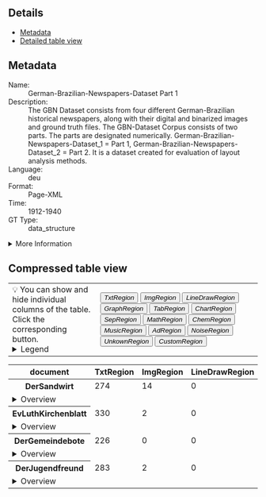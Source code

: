 <link rel="stylesheet" href="table_hide.css"/>
<div>
   <h2>Details</h2>
   <ul>
      <li>
         <a href="metadata">Metadata</a>
      </li>
      <li>
         <a href="overview">Detailed table view</a>
      </li>
   </ul>
</div>
<div class="metadata">
   <h2>Metadata</h2>
   <dl class="grid">
      <dt>Name:</dt>
      <dd>German-Brazilian-Newspapers-Dataset Part 1</dd>
      <dt>Description:</dt>
      <dd>The GBN Dataset consists from four different German-Brazilian historical
newspapers, along with their digital and binarized images and ground truth
files. The GBN-Dataset Corpus consists of two parts. 
The parts are designated numerically. 
German-Brazilian-Newspapers-Dataset_1 = Part 1, 
German-Brazilian-Newspapers-Dataset_2 = Part 2.
It is a dataset created for evaluation of layout analysis methods.
</dd>
      <dt>Language:</dt>
      <dd>deu</dd>
      <dt>Format:</dt>
      <dd>Page-XML</dd>
      <dt>Time:</dt>
      <dd>1912-1940</dd>
      <dt>GT Type:</dt>
      <dd>data_structure</dd>
   </dl>
   <details>
      <summary>More Information</summary>
      <dl class="more-grid">
         <dt>License:</dt>
         <dd>PublicDomainMark 1.0</dd>
         <dt>Project:</dt>
         <dd>German-Brazilian Newspapers (GBN) </dd>
         <dt>Project-URL:</dt>
         <dd>https://web.inf.ufpr.br/vri/databases/gbn/</dd>
      </dl>
   </details>
   <h2>Compressed table view</h2>
   <div>
      <table class="noStyle">
         <tr>
            <td>💡 You can show and hide individual columns of the table.<br/>Click the corresponding button.
                            <details>
                  <summary>Legend</summary>
                  <dl class="grid">
                     <dt>TxtRegion</dt>
                     <dd>
                        <a href="https://ocr-d.de/de/gt-guidelines/trans/lytextregion.html"
                           target="_blank">TextRegion</a>
                     </dd>
                     <dt>ImgRegion</dt>
                     <dd>
                        <a href="https://ocr-d.de/de/gt-guidelines/trans/lyBildbereiche.html"
                           target="_blank">ImageRegion</a>
                     </dd>
                     <dt>LineDrawRegion</dt>
                     <dd>LineDrawingRegion</dd>
                     <dt>GraphRegion</dt>
                     <dd>
                        <a href="https://ocr-d.de/de/gt-guidelines/trans/lyGraphik.html"
                           target="_blank">GraphicRegion</a>
                     </dd>
                     <dt>TabRegion</dt>
                     <dd>
                        <a href="https://ocr-d.de/de/gt-guidelines/trans/lyTabellen.html"
                           target="_blank">TableRegion</a>
                     </dd>
                     <dt>ChartRegion</dt>
                     <dd>ChartRegion</dd>
                     <dt>SepRegion</dt>
                     <dd>
                        <a href="https://ocr-d.de/de/gt-guidelines/trans/lySeparatoren.html"
                           target="_blank">SeperatorRegion</a>
                     </dd>
                     <dt>MathRegion</dt>
                     <dd>
                        <a href="https://ocr-d.de/de/gt-guidelines/trans/lyMathematische_Zeichen.html"
                           target="_blank">MathsRegion</a>
                     </dd>
                     <dt>ChemRegion</dt>
                     <dd>
                        <a href="https://ocr-d.de/de/gt-guidelines/trans/lyChemische_Symbole.html"
                           target="_blank">ChemRegion</a>
                     </dd>
                     <dt>MusicRegion</dt>
                     <dd>
                        <a href="https://ocr-d.de/de/gt-guidelines/trans/lyNotenzeichen.html"
                           target="_blank">MusicRegion</a>
                     </dd>
                     <dt>AdRegion</dt>
                     <dd>
                        <a href="https://ocr-d.de/de/gt-guidelines/trans/lyWerbung.html"
                           target="_blank">AdvertRegion</a>
                     </dd>
                     <dt>NoiseRegion</dt>
                     <dd>
                        <a href="https://ocr-d.de/de/gt-guidelines/trans/lyRauschen.html"
                           target="_blank">NoiseRegion</a>
                     </dd>
                     <dt>UnkownRegion</dt>
                     <dd>
                        <a href="https://ocr-d.de/de/gt-guidelines/trans/lySonstiges.html"
                           target="_blank">UnkownRegion</a>
                     </dd>
                     <dt>CustomRegion</dt>
                     <dd>CustomRegion</dd>
                  </dl>
               </details>
            </td>
            <td>
               <div class="grid-container">
                  <button onclick="document.getElementById('table_id').classList.toggle('hide2')">
                     <i>TxtRegion</i>
                  </button>
                  <button onclick="document.getElementById('table_id').classList.toggle('hide3')">
                     <i>ImgRegion</i>
                  </button>
                  <button onclick="document.getElementById('table_id').classList.toggle('hide4')">
                     <i>LineDrawRegion</i>
                  </button>
                  <button onclick="document.getElementById('table_id').classList.toggle('hide5')">
                     <i>GraphRegion</i>
                  </button>
                  <button onclick="document.getElementById('table_id').classList.toggle('hide6')">
                     <i>TabRegion</i>
                  </button>
                  <button onclick="document.getElementById('table_id').classList.toggle('hide7')">
                     <i>ChartRegion</i>
                  </button>
                  <button onclick="document.getElementById('table_id').classList.toggle('hide8')">
                     <i>SepRegion</i>
                  </button>
                  <button onclick="document.getElementById('table_id').classList.toggle('hide9')">
                     <i>MathRegion</i>
                  </button>
                  <button onclick="document.getElementById('table_id').classList.toggle('hide10')">
                     <i>ChemRegion</i>
                  </button>
                  <button onclick="document.getElementById('table_id').classList.toggle('hide11')">
                     <i>MusicRegion</i>
                  </button>
                  <button onclick="document.getElementById('table_id').classList.toggle('hide12')">
                     <i>AdRegion</i>
                  </button>
                  <button onclick="document.getElementById('table_id').classList.toggle('hide13')">
                     <i>NoiseRegion</i>
                  </button>
                  <button onclick="document.getElementById('table_id').classList.toggle('hide14')">
                     <i>UnkownRegion</i>
                  </button>
                  <button onclick="document.getElementById('table_id').classList.toggle('hide15')">
                     <i>CustomRegion</i>
                  </button>
               </div>
            </td>
         </tr>
      </table>
      <table id="table_id" class="display">
         <thead>
            <tr>
               <th>document</th>
               <th>TxtRegion</th>
               <th>ImgRegion</th>
               <th>LineDrawRegion</th>
               <th>GraphRegion</th>
               <th>TabRegion</th>
               <th>ChartRegion</th>
               <th>SepRegion</th>
               <th>MathRegion</th>
               <th>ChemRegion</th>
               <th>MusicRegion</th>
               <th>AdRegion</th>
               <th>NoiseRegion</th>
               <th>UnkownRegion</th>
               <th>CustomRegion</th>
               <th>TextLine</th>
               <th>Page</th>
            </tr>
         </thead>
         <tbody>
            <tr>
               <th>DerSandwirt</th>
               <td>274</td>
               <td>14</td>
               <td>0</td>
               <td>24</td>
               <td>0</td>
               <td>0</td>
               <td>65</td>
               <td>0</td>
               <td>0</td>
               <td>0</td>
               <td>0</td>
               <td>0</td>
               <td>0</td>
               <td>0</td>
            </tr>
            <tr>
               <td colspan="17" style="text-align:left !important;">
                  <details>
                     <summary>Overview</summary>
                     <table>
                        <thead>
                           <tr>
                              <th>document</th>
                              <th>TxtRegion</th>
                              <th>ImgRegion</th>
                              <th>LineDrawRegion</th>
                              <th>GraphRegion</th>
                              <th>TabRegion</th>
                              <th>ChartRegion</th>
                              <th>SepRegion</th>
                              <th>MathRegion</th>
                              <th>ChemRegion</th>
                              <th>MusicRegion</th>
                              <th>AdRegion</th>
                              <th>NoiseRegion</th>
                              <th>UnkownRegion</th>
                              <th>CustomRegion</th>
                              <th>TextLine</th>
                              <th>Page</th>
                           </tr>
                        </thead>
                        <tr>
                           <td>
                              <a href="https://github.com/tboenig/German-Brazilian-Newspapers-Dataset_1/blob/v1.1.20/data/DerSandwirt/GT-PAGE/DerSandwirt_1934_10-p226.xml">DerSandwirt_1934_10-p226.xml</a>
                           </td>
                           <td>7</td>
                           <td>2</td>
                           <td>0</td>
                           <td>0</td>
                           <td>0</td>
                           <td>0</td>
                           <td>2</td>
                           <td>0</td>
                           <td>0</td>
                           <td>0</td>
                           <td>0</td>
                           <td>0</td>
                           <td>0</td>
                           <td>0</td>
                        </tr>
                        <tr>
                           <td>
                              <a href="https://github.com/tboenig/German-Brazilian-Newspapers-Dataset_1/blob/v1.1.20/data/DerSandwirt/GT-PAGE/DerSandwirt_1940_11.xml">DerSandwirt_1940_11.xml</a>
                           </td>
                           <td>27</td>
                           <td>0</td>
                           <td>0</td>
                           <td>5</td>
                           <td>0</td>
                           <td>0</td>
                           <td>8</td>
                           <td>0</td>
                           <td>0</td>
                           <td>0</td>
                           <td>0</td>
                           <td>0</td>
                           <td>0</td>
                           <td>0</td>
                        </tr>
                        <tr>
                           <td>
                              <a href="https://github.com/tboenig/German-Brazilian-Newspapers-Dataset_1/blob/v1.1.20/data/DerSandwirt/GT-PAGE/DerSandwirt_1934_02-p001.xml">DerSandwirt_1934_02-p001.xml</a>
                           </td>
                           <td>14</td>
                           <td>0</td>
                           <td>0</td>
                           <td>1</td>
                           <td>0</td>
                           <td>0</td>
                           <td>5</td>
                           <td>0</td>
                           <td>0</td>
                           <td>0</td>
                           <td>0</td>
                           <td>0</td>
                           <td>0</td>
                           <td>0</td>
                        </tr>
                        <tr>
                           <td>
                              <a href="https://github.com/tboenig/German-Brazilian-Newspapers-Dataset_1/blob/v1.1.20/data/DerSandwirt/GT-PAGE/DerSandwirt_1938_11-p276.xml">DerSandwirt_1938_11-p276.xml</a>
                           </td>
                           <td>20</td>
                           <td>2</td>
                           <td>0</td>
                           <td>0</td>
                           <td>0</td>
                           <td>0</td>
                           <td>2</td>
                           <td>0</td>
                           <td>0</td>
                           <td>0</td>
                           <td>0</td>
                           <td>0</td>
                           <td>0</td>
                           <td>0</td>
                        </tr>
                        <tr>
                           <td>
                              <a href="https://github.com/tboenig/German-Brazilian-Newspapers-Dataset_1/blob/v1.1.20/data/DerSandwirt/GT-PAGE/DerSandwirt_1934_10-p002.xml">DerSandwirt_1934_10-p002.xml</a>
                           </td>
                           <td>12</td>
                           <td>0</td>
                           <td>0</td>
                           <td>1</td>
                           <td>0</td>
                           <td>0</td>
                           <td>5</td>
                           <td>0</td>
                           <td>0</td>
                           <td>0</td>
                           <td>0</td>
                           <td>0</td>
                           <td>0</td>
                           <td>0</td>
                        </tr>
                        <tr>
                           <td>
                              <a href="https://github.com/tboenig/German-Brazilian-Newspapers-Dataset_1/blob/v1.1.20/data/DerSandwirt/GT-PAGE/DerSandwirt_1937_01-p015.xml">DerSandwirt_1937_01-p015.xml</a>
                           </td>
                           <td>21</td>
                           <td>1</td>
                           <td>0</td>
                           <td>0</td>
                           <td>0</td>
                           <td>0</td>
                           <td>3</td>
                           <td>0</td>
                           <td>0</td>
                           <td>0</td>
                           <td>0</td>
                           <td>0</td>
                           <td>0</td>
                           <td>0</td>
                        </tr>
                        <tr>
                           <td>
                              <a href="https://github.com/tboenig/German-Brazilian-Newspapers-Dataset_1/blob/v1.1.20/data/DerSandwirt/GT-PAGE/DerSandwirt_1937_06-p001.xml">DerSandwirt_1937_06-p001.xml</a>
                           </td>
                           <td>8</td>
                           <td>1</td>
                           <td>0</td>
                           <td>1</td>
                           <td>0</td>
                           <td>0</td>
                           <td>4</td>
                           <td>0</td>
                           <td>0</td>
                           <td>0</td>
                           <td>0</td>
                           <td>0</td>
                           <td>0</td>
                           <td>0</td>
                        </tr>
                        <tr>
                           <td>
                              <a href="https://github.com/tboenig/German-Brazilian-Newspapers-Dataset_1/blob/v1.1.20/data/DerSandwirt/GT-PAGE/DerSandwirt_1937_01.xml">DerSandwirt_1937_01.xml</a>
                           </td>
                           <td>26</td>
                           <td>0</td>
                           <td>0</td>
                           <td>10</td>
                           <td>0</td>
                           <td>0</td>
                           <td>6</td>
                           <td>0</td>
                           <td>0</td>
                           <td>0</td>
                           <td>0</td>
                           <td>0</td>
                           <td>0</td>
                           <td>0</td>
                        </tr>
                        <tr>
                           <td>
                              <a href="https://github.com/tboenig/German-Brazilian-Newspapers-Dataset_1/blob/v1.1.20/data/DerSandwirt/GT-PAGE/DerSandwirt_1938_11-p281.xml">DerSandwirt_1938_11-p281.xml</a>
                           </td>
                           <td>14</td>
                           <td>1</td>
                           <td>0</td>
                           <td>2</td>
                           <td>0</td>
                           <td>0</td>
                           <td>2</td>
                           <td>0</td>
                           <td>0</td>
                           <td>0</td>
                           <td>0</td>
                           <td>0</td>
                           <td>0</td>
                           <td>0</td>
                        </tr>
                        <tr>
                           <td>
                              <a href="https://github.com/tboenig/German-Brazilian-Newspapers-Dataset_1/blob/v1.1.20/data/DerSandwirt/GT-PAGE/DerSandwirt_1937_01-p008.xml">DerSandwirt_1937_01-p008.xml</a>
                           </td>
                           <td>7</td>
                           <td>3</td>
                           <td>0</td>
                           <td>0</td>
                           <td>0</td>
                           <td>0</td>
                           <td>2</td>
                           <td>0</td>
                           <td>0</td>
                           <td>0</td>
                           <td>0</td>
                           <td>0</td>
                           <td>0</td>
                           <td>0</td>
                        </tr>
                        <tr>
                           <td>
                              <a href="https://github.com/tboenig/German-Brazilian-Newspapers-Dataset_1/blob/v1.1.20/data/DerSandwirt/GT-PAGE/DerSandwirt_1937_02-p002.xml">DerSandwirt_1937_02-p002.xml</a>
                           </td>
                           <td>15</td>
                           <td>0</td>
                           <td>0</td>
                           <td>1</td>
                           <td>0</td>
                           <td>0</td>
                           <td>5</td>
                           <td>0</td>
                           <td>0</td>
                           <td>0</td>
                           <td>0</td>
                           <td>0</td>
                           <td>0</td>
                           <td>0</td>
                        </tr>
                        <tr>
                           <td>
                              <a href="https://github.com/tboenig/German-Brazilian-Newspapers-Dataset_1/blob/v1.1.20/data/DerSandwirt/GT-PAGE/DerSandwirt_1937_03-p001.xml">DerSandwirt_1937_03-p001.xml</a>
                           </td>
                           <td>14</td>
                           <td>0</td>
                           <td>0</td>
                           <td>1</td>
                           <td>0</td>
                           <td>0</td>
                           <td>5</td>
                           <td>0</td>
                           <td>0</td>
                           <td>0</td>
                           <td>0</td>
                           <td>0</td>
                           <td>0</td>
                           <td>0</td>
                        </tr>
                        <tr>
                           <td>
                              <a href="https://github.com/tboenig/German-Brazilian-Newspapers-Dataset_1/blob/v1.1.20/data/DerSandwirt/GT-PAGE/DerSandwirt_1937_02-p033.xml">DerSandwirt_1937_02-p033.xml</a>
                           </td>
                           <td>16</td>
                           <td>1</td>
                           <td>0</td>
                           <td>1</td>
                           <td>0</td>
                           <td>0</td>
                           <td>3</td>
                           <td>0</td>
                           <td>0</td>
                           <td>0</td>
                           <td>0</td>
                           <td>0</td>
                           <td>0</td>
                           <td>0</td>
                        </tr>
                        <tr>
                           <td>
                              <a href="https://github.com/tboenig/German-Brazilian-Newspapers-Dataset_1/blob/v1.1.20/data/DerSandwirt/GT-PAGE/DerSandwirt_1937_01-p024.xml">DerSandwirt_1937_01-p024.xml</a>
                           </td>
                           <td>23</td>
                           <td>1</td>
                           <td>0</td>
                           <td>0</td>
                           <td>0</td>
                           <td>0</td>
                           <td>3</td>
                           <td>0</td>
                           <td>0</td>
                           <td>0</td>
                           <td>0</td>
                           <td>0</td>
                           <td>0</td>
                           <td>0</td>
                        </tr>
                        <tr>
                           <td>
                              <a href="https://github.com/tboenig/German-Brazilian-Newspapers-Dataset_1/blob/v1.1.20/data/DerSandwirt/GT-PAGE/DerSandwirt_1936_03-p062.xml">DerSandwirt_1936_03-p062.xml</a>
                           </td>
                           <td>20</td>
                           <td>1</td>
                           <td>0</td>
                           <td>0</td>
                           <td>0</td>
                           <td>0</td>
                           <td>2</td>
                           <td>0</td>
                           <td>0</td>
                           <td>0</td>
                           <td>0</td>
                           <td>0</td>
                           <td>0</td>
                           <td>0</td>
                        </tr>
                        <tr>
                           <td>
                              <a href="https://github.com/tboenig/German-Brazilian-Newspapers-Dataset_1/blob/v1.1.20/data/DerSandwirt/GT-PAGE/DerSandwirt_1940_11-p001.xml">DerSandwirt_1940_11-p001.xml</a>
                           </td>
                           <td>15</td>
                           <td>0</td>
                           <td>0</td>
                           <td>1</td>
                           <td>0</td>
                           <td>0</td>
                           <td>5</td>
                           <td>0</td>
                           <td>0</td>
                           <td>0</td>
                           <td>0</td>
                           <td>0</td>
                           <td>0</td>
                           <td>0</td>
                        </tr>
                        <tr>
                           <td>
                              <a href="https://github.com/tboenig/German-Brazilian-Newspapers-Dataset_1/blob/v1.1.20/data/DerSandwirt/GT-PAGE/DerSandwirt_1940_11-p211.xml">DerSandwirt_1940_11-p211.xml</a>
                           </td>
                           <td>15</td>
                           <td>1</td>
                           <td>0</td>
                           <td>0</td>
                           <td>0</td>
                           <td>0</td>
                           <td>3</td>
                           <td>0</td>
                           <td>0</td>
                           <td>0</td>
                           <td>0</td>
                           <td>0</td>
                           <td>0</td>
                           <td>0</td>
                        </tr>
                     </table>
                  </details>
               </td>
            </tr>
            <tr>
               <th>EvLuthKirchenblatt</th>
               <td>330</td>
               <td>2</td>
               <td>0</td>
               <td>19</td>
               <td>0</td>
               <td>0</td>
               <td>34</td>
               <td>0</td>
               <td>0</td>
               <td>0</td>
               <td>0</td>
               <td>0</td>
               <td>0</td>
               <td>0</td>
            </tr>
            <tr>
               <td colspan="17" style="text-align:left !important;">
                  <details>
                     <summary>Overview</summary>
                     <table>
                        <thead>
                           <tr>
                              <th>document</th>
                              <th>TxtRegion</th>
                              <th>ImgRegion</th>
                              <th>LineDrawRegion</th>
                              <th>GraphRegion</th>
                              <th>TabRegion</th>
                              <th>ChartRegion</th>
                              <th>SepRegion</th>
                              <th>MathRegion</th>
                              <th>ChemRegion</th>
                              <th>MusicRegion</th>
                              <th>AdRegion</th>
                              <th>NoiseRegion</th>
                              <th>UnkownRegion</th>
                              <th>CustomRegion</th>
                              <th>TextLine</th>
                              <th>Page</th>
                           </tr>
                        </thead>
                        <tr>
                           <td>
                              <a href="https://github.com/tboenig/German-Brazilian-Newspapers-Dataset_1/blob/v1.1.20/data/EvLuthKirchenblatt/GT-PAGE/Kirchenblatt_19160601-p081.xml">Kirchenblatt_19160601-p081.xml</a>
                           </td>
                           <td>14</td>
                           <td>0</td>
                           <td>0</td>
                           <td>1</td>
                           <td>0</td>
                           <td>0</td>
                           <td>4</td>
                           <td>0</td>
                           <td>0</td>
                           <td>0</td>
                           <td>0</td>
                           <td>0</td>
                           <td>0</td>
                           <td>0</td>
                        </tr>
                        <tr>
                           <td>
                              <a href="https://github.com/tboenig/German-Brazilian-Newspapers-Dataset_1/blob/v1.1.20/data/EvLuthKirchenblatt/GT-PAGE/Kirchenblatt_19171015-p159.xml">Kirchenblatt_19171015-p159.xml</a>
                           </td>
                           <td>16</td>
                           <td>0</td>
                           <td>0</td>
                           <td>0</td>
                           <td>0</td>
                           <td>0</td>
                           <td>1</td>
                           <td>0</td>
                           <td>0</td>
                           <td>0</td>
                           <td>0</td>
                           <td>0</td>
                           <td>0</td>
                           <td>0</td>
                        </tr>
                        <tr>
                           <td>
                              <a href="https://github.com/tboenig/German-Brazilian-Newspapers-Dataset_1/blob/v1.1.20/data/EvLuthKirchenblatt/GT-PAGE/Kirchenblatt_19171015-p156.xml">Kirchenblatt_19171015-p156.xml</a>
                           </td>
                           <td>12</td>
                           <td>1</td>
                           <td>0</td>
                           <td>1</td>
                           <td>0</td>
                           <td>0</td>
                           <td>1</td>
                           <td>0</td>
                           <td>0</td>
                           <td>0</td>
                           <td>0</td>
                           <td>0</td>
                           <td>0</td>
                           <td>0</td>
                        </tr>
                        <tr>
                           <td>
                              <a href="https://github.com/tboenig/German-Brazilian-Newspapers-Dataset_1/blob/v1.1.20/data/EvLuthKirchenblatt/GT-PAGE/Kirchenblatt_19170201-p017.xml">Kirchenblatt_19170201-p017.xml</a>
                           </td>
                           <td>15</td>
                           <td>0</td>
                           <td>0</td>
                           <td>1</td>
                           <td>0</td>
                           <td>0</td>
                           <td>4</td>
                           <td>0</td>
                           <td>0</td>
                           <td>0</td>
                           <td>0</td>
                           <td>0</td>
                           <td>0</td>
                           <td>0</td>
                        </tr>
                        <tr>
                           <td>
                              <a href="https://github.com/tboenig/German-Brazilian-Newspapers-Dataset_1/blob/v1.1.20/data/EvLuthKirchenblatt/GT-PAGE/Kirchenblatt_19170701-p097.xml">Kirchenblatt_19170701-p097.xml</a>
                           </td>
                           <td>19</td>
                           <td>0</td>
                           <td>0</td>
                           <td>1</td>
                           <td>0</td>
                           <td>0</td>
                           <td>4</td>
                           <td>0</td>
                           <td>0</td>
                           <td>0</td>
                           <td>0</td>
                           <td>0</td>
                           <td>0</td>
                           <td>0</td>
                        </tr>
                        <tr>
                           <td>
                              <a href="https://github.com/tboenig/German-Brazilian-Newspapers-Dataset_1/blob/v1.1.20/data/EvLuthKirchenblatt/GT-PAGE/Kirchenblatt_19160601-p087.xml">Kirchenblatt_19160601-p087.xml</a>
                           </td>
                           <td>27</td>
                           <td>0</td>
                           <td>0</td>
                           <td>0</td>
                           <td>0</td>
                           <td>0</td>
                           <td>2</td>
                           <td>0</td>
                           <td>0</td>
                           <td>0</td>
                           <td>0</td>
                           <td>0</td>
                           <td>0</td>
                           <td>0</td>
                        </tr>
                        <tr>
                           <td>
                              <a href="https://github.com/tboenig/German-Brazilian-Newspapers-Dataset_1/blob/v1.1.20/data/EvLuthKirchenblatt/GT-PAGE/Kirchenblatt_19171015-p153.xml">Kirchenblatt_19171015-p153.xml</a>
                           </td>
                           <td>11</td>
                           <td>1</td>
                           <td>0</td>
                           <td>5</td>
                           <td>0</td>
                           <td>0</td>
                           <td>4</td>
                           <td>0</td>
                           <td>0</td>
                           <td>0</td>
                           <td>0</td>
                           <td>0</td>
                           <td>0</td>
                           <td>0</td>
                        </tr>
                        <tr>
                           <td>
                              <a href="https://github.com/tboenig/German-Brazilian-Newspapers-Dataset_1/blob/v1.1.20/data/EvLuthKirchenblatt/GT-PAGE/Kirchenblatt_19170201-p018.xml">Kirchenblatt_19170201-p018.xml</a>
                           </td>
                           <td>10</td>
                           <td>0</td>
                           <td>0</td>
                           <td>0</td>
                           <td>0</td>
                           <td>0</td>
                           <td>1</td>
                           <td>0</td>
                           <td>0</td>
                           <td>0</td>
                           <td>0</td>
                           <td>0</td>
                           <td>0</td>
                           <td>0</td>
                        </tr>
                        <tr>
                           <td>
                              <a href="https://github.com/tboenig/German-Brazilian-Newspapers-Dataset_1/blob/v1.1.20/data/EvLuthKirchenblatt/GT-PAGE/Kirchenblatt_19170201-p021.xml">Kirchenblatt_19170201-p021.xml</a>
                           </td>
                           <td>26</td>
                           <td>0</td>
                           <td>0</td>
                           <td>1</td>
                           <td>0</td>
                           <td>0</td>
                           <td>1</td>
                           <td>0</td>
                           <td>0</td>
                           <td>0</td>
                           <td>0</td>
                           <td>0</td>
                           <td>0</td>
                           <td>0</td>
                        </tr>
                        <tr>
                           <td>
                              <a href="https://github.com/tboenig/German-Brazilian-Newspapers-Dataset_1/blob/v1.1.20/data/EvLuthKirchenblatt/GT-PAGE/Kirchenblatt_19911101-p177.xml">Kirchenblatt_19911101-p177.xml</a>
                           </td>
                           <td>14</td>
                           <td>0</td>
                           <td>0</td>
                           <td>1</td>
                           <td>0</td>
                           <td>0</td>
                           <td>5</td>
                           <td>0</td>
                           <td>0</td>
                           <td>0</td>
                           <td>0</td>
                           <td>0</td>
                           <td>0</td>
                           <td>0</td>
                        </tr>
                        <tr>
                           <td>
                              <a href="https://github.com/tboenig/German-Brazilian-Newspapers-Dataset_1/blob/v1.1.20/data/EvLuthKirchenblatt/GT-PAGE/Kirchenblatt_19160601-p085.xml">Kirchenblatt_19160601-p085.xml</a>
                           </td>
                           <td>20</td>
                           <td>0</td>
                           <td>0</td>
                           <td>2</td>
                           <td>0</td>
                           <td>0</td>
                           <td>1</td>
                           <td>0</td>
                           <td>0</td>
                           <td>0</td>
                           <td>0</td>
                           <td>0</td>
                           <td>0</td>
                           <td>0</td>
                        </tr>
                        <tr>
                           <td>
                              <a href="https://github.com/tboenig/German-Brazilian-Newspapers-Dataset_1/blob/v1.1.20/data/EvLuthKirchenblatt/GT-PAGE/Kirchenblatt_19911101-p182.xml">Kirchenblatt_19911101-p182.xml</a>
                           </td>
                           <td>24</td>
                           <td>0</td>
                           <td>0</td>
                           <td>1</td>
                           <td>0</td>
                           <td>0</td>
                           <td>1</td>
                           <td>0</td>
                           <td>0</td>
                           <td>0</td>
                           <td>0</td>
                           <td>0</td>
                           <td>0</td>
                           <td>0</td>
                        </tr>
                        <tr>
                           <td>
                              <a href="https://github.com/tboenig/German-Brazilian-Newspapers-Dataset_1/blob/v1.1.20/data/EvLuthKirchenblatt/GT-PAGE/Kirchenblatt_19171031-p162.xml">Kirchenblatt_19171031-p162.xml</a>
                           </td>
                           <td>16</td>
                           <td>0</td>
                           <td>0</td>
                           <td>1</td>
                           <td>0</td>
                           <td>0</td>
                           <td>1</td>
                           <td>0</td>
                           <td>0</td>
                           <td>0</td>
                           <td>0</td>
                           <td>0</td>
                           <td>0</td>
                           <td>0</td>
                        </tr>
                        <tr>
                           <td>
                              <a href="https://github.com/tboenig/German-Brazilian-Newspapers-Dataset_1/blob/v1.1.20/data/EvLuthKirchenblatt/GT-PAGE/Kirchenblatt_19170701-p101.xml">Kirchenblatt_19170701-p101.xml</a>
                           </td>
                           <td>33</td>
                           <td>0</td>
                           <td>0</td>
                           <td>1</td>
                           <td>0</td>
                           <td>0</td>
                           <td>1</td>
                           <td>0</td>
                           <td>0</td>
                           <td>0</td>
                           <td>0</td>
                           <td>0</td>
                           <td>0</td>
                           <td>0</td>
                        </tr>
                        <tr>
                           <td>
                              <a href="https://github.com/tboenig/German-Brazilian-Newspapers-Dataset_1/blob/v1.1.20/data/EvLuthKirchenblatt/GT-PAGE/Kirchenblatt_19160601-p082.xml">Kirchenblatt_19160601-p082.xml</a>
                           </td>
                           <td>19</td>
                           <td>0</td>
                           <td>0</td>
                           <td>1</td>
                           <td>0</td>
                           <td>0</td>
                           <td>1</td>
                           <td>0</td>
                           <td>0</td>
                           <td>0</td>
                           <td>0</td>
                           <td>0</td>
                           <td>0</td>
                           <td>0</td>
                        </tr>
                        <tr>
                           <td>
                              <a href="https://github.com/tboenig/German-Brazilian-Newspapers-Dataset_1/blob/v1.1.20/data/EvLuthKirchenblatt/GT-PAGE/Kirchenblatt_19170701-p099.xml">Kirchenblatt_19170701-p099.xml</a>
                           </td>
                           <td>38</td>
                           <td>0</td>
                           <td>0</td>
                           <td>1</td>
                           <td>0</td>
                           <td>0</td>
                           <td>1</td>
                           <td>0</td>
                           <td>0</td>
                           <td>0</td>
                           <td>0</td>
                           <td>0</td>
                           <td>0</td>
                           <td>0</td>
                        </tr>
                        <tr>
                           <td>
                              <a href="https://github.com/tboenig/German-Brazilian-Newspapers-Dataset_1/blob/v1.1.20/data/EvLuthKirchenblatt/GT-PAGE/Kirchenblatt_19161101-p165.xml">Kirchenblatt_19161101-p165.xml</a>
                           </td>
                           <td>16</td>
                           <td>0</td>
                           <td>0</td>
                           <td>1</td>
                           <td>0</td>
                           <td>0</td>
                           <td>1</td>
                           <td>0</td>
                           <td>0</td>
                           <td>0</td>
                           <td>0</td>
                           <td>0</td>
                           <td>0</td>
                           <td>0</td>
                        </tr>
                     </table>
                  </details>
               </td>
            </tr>
            <tr>
               <th>DerGemeindebote</th>
               <td>226</td>
               <td>0</td>
               <td>0</td>
               <td>27</td>
               <td>0</td>
               <td>0</td>
               <td>30</td>
               <td>0</td>
               <td>0</td>
               <td>0</td>
               <td>0</td>
               <td>0</td>
               <td>0</td>
               <td>0</td>
            </tr>
            <tr>
               <td colspan="17" style="text-align:left !important;">
                  <details>
                     <summary>Overview</summary>
                     <table>
                        <thead>
                           <tr>
                              <th>document</th>
                              <th>TxtRegion</th>
                              <th>ImgRegion</th>
                              <th>LineDrawRegion</th>
                              <th>GraphRegion</th>
                              <th>TabRegion</th>
                              <th>ChartRegion</th>
                              <th>SepRegion</th>
                              <th>MathRegion</th>
                              <th>ChemRegion</th>
                              <th>MusicRegion</th>
                              <th>AdRegion</th>
                              <th>NoiseRegion</th>
                              <th>UnkownRegion</th>
                              <th>CustomRegion</th>
                              <th>TextLine</th>
                              <th>Page</th>
                           </tr>
                        </thead>
                        <tr>
                           <td>
                              <a href="https://github.com/tboenig/German-Brazilian-Newspapers-Dataset_1/blob/v1.1.20/data/DerGemeindebote/GT-PAGE/DerGemeindebote-p07.xml">DerGemeindebote-p07.xml</a>
                           </td>
                           <td>7</td>
                           <td>0</td>
                           <td>0</td>
                           <td>1</td>
                           <td>0</td>
                           <td>0</td>
                           <td>1</td>
                           <td>0</td>
                           <td>0</td>
                           <td>0</td>
                           <td>0</td>
                           <td>0</td>
                           <td>0</td>
                           <td>0</td>
                        </tr>
                        <tr>
                           <td>
                              <a href="https://github.com/tboenig/German-Brazilian-Newspapers-Dataset_1/blob/v1.1.20/data/DerGemeindebote/GT-PAGE/DerGemeindebote-p05.xml">DerGemeindebote-p05.xml</a>
                           </td>
                           <td>12</td>
                           <td>0</td>
                           <td>0</td>
                           <td>3</td>
                           <td>0</td>
                           <td>0</td>
                           <td>2</td>
                           <td>0</td>
                           <td>0</td>
                           <td>0</td>
                           <td>0</td>
                           <td>0</td>
                           <td>0</td>
                           <td>0</td>
                        </tr>
                        <tr>
                           <td>
                              <a href="https://github.com/tboenig/German-Brazilian-Newspapers-Dataset_1/blob/v1.1.20/data/DerGemeindebote/GT-PAGE/DerGemeindebote-p16.xml">DerGemeindebote-p16.xml</a>
                           </td>
                           <td>11</td>
                           <td>0</td>
                           <td>0</td>
                           <td>1</td>
                           <td>0</td>
                           <td>0</td>
                           <td>1</td>
                           <td>0</td>
                           <td>0</td>
                           <td>0</td>
                           <td>0</td>
                           <td>0</td>
                           <td>0</td>
                           <td>0</td>
                        </tr>
                        <tr>
                           <td>
                              <a href="https://github.com/tboenig/German-Brazilian-Newspapers-Dataset_1/blob/v1.1.20/data/DerGemeindebote/GT-PAGE/DerGemeindebote-p14.xml">DerGemeindebote-p14.xml</a>
                           </td>
                           <td>10</td>
                           <td>0</td>
                           <td>0</td>
                           <td>1</td>
                           <td>0</td>
                           <td>0</td>
                           <td>1</td>
                           <td>0</td>
                           <td>0</td>
                           <td>0</td>
                           <td>0</td>
                           <td>0</td>
                           <td>0</td>
                           <td>0</td>
                        </tr>
                        <tr>
                           <td>
                              <a href="https://github.com/tboenig/German-Brazilian-Newspapers-Dataset_1/blob/v1.1.20/data/DerGemeindebote/GT-PAGE/DerGemeindebote-p23.xml">DerGemeindebote-p23.xml</a>
                           </td>
                           <td>17</td>
                           <td>0</td>
                           <td>0</td>
                           <td>1</td>
                           <td>0</td>
                           <td>0</td>
                           <td>1</td>
                           <td>0</td>
                           <td>0</td>
                           <td>0</td>
                           <td>0</td>
                           <td>0</td>
                           <td>0</td>
                           <td>0</td>
                        </tr>
                        <tr>
                           <td>
                              <a href="https://github.com/tboenig/German-Brazilian-Newspapers-Dataset_1/blob/v1.1.20/data/DerGemeindebote/GT-PAGE/DerGemeindebote-p08.xml">DerGemeindebote-p08.xml</a>
                           </td>
                           <td>15</td>
                           <td>0</td>
                           <td>0</td>
                           <td>9</td>
                           <td>0</td>
                           <td>0</td>
                           <td>2</td>
                           <td>0</td>
                           <td>0</td>
                           <td>0</td>
                           <td>0</td>
                           <td>0</td>
                           <td>0</td>
                           <td>0</td>
                        </tr>
                        <tr>
                           <td>
                              <a href="https://github.com/tboenig/German-Brazilian-Newspapers-Dataset_1/blob/v1.1.20/data/DerGemeindebote/GT-PAGE/DerGemeindebote-p02.xml">DerGemeindebote-p02.xml</a>
                           </td>
                           <td>8</td>
                           <td>0</td>
                           <td>0</td>
                           <td>1</td>
                           <td>0</td>
                           <td>0</td>
                           <td>1</td>
                           <td>0</td>
                           <td>0</td>
                           <td>0</td>
                           <td>0</td>
                           <td>0</td>
                           <td>0</td>
                           <td>0</td>
                        </tr>
                        <tr>
                           <td>
                              <a href="https://github.com/tboenig/German-Brazilian-Newspapers-Dataset_1/blob/v1.1.20/data/DerGemeindebote/GT-PAGE/DerGemeindebote-p18.xml">DerGemeindebote-p18.xml</a>
                           </td>
                           <td>5</td>
                           <td>0</td>
                           <td>0</td>
                           <td>0</td>
                           <td>0</td>
                           <td>0</td>
                           <td>1</td>
                           <td>0</td>
                           <td>0</td>
                           <td>0</td>
                           <td>0</td>
                           <td>0</td>
                           <td>0</td>
                           <td>0</td>
                        </tr>
                        <tr>
                           <td>
                              <a href="https://github.com/tboenig/German-Brazilian-Newspapers-Dataset_1/blob/v1.1.20/data/DerGemeindebote/GT-PAGE/DerGemeindebote-p12.xml">DerGemeindebote-p12.xml</a>
                           </td>
                           <td>13</td>
                           <td>0</td>
                           <td>0</td>
                           <td>0</td>
                           <td>0</td>
                           <td>0</td>
                           <td>2</td>
                           <td>0</td>
                           <td>0</td>
                           <td>0</td>
                           <td>0</td>
                           <td>0</td>
                           <td>0</td>
                           <td>0</td>
                        </tr>
                        <tr>
                           <td>
                              <a href="https://github.com/tboenig/German-Brazilian-Newspapers-Dataset_1/blob/v1.1.20/data/DerGemeindebote/GT-PAGE/DerGemeindebote-p13.xml">DerGemeindebote-p13.xml</a>
                           </td>
                           <td>12</td>
                           <td>0</td>
                           <td>0</td>
                           <td>2</td>
                           <td>0</td>
                           <td>0</td>
                           <td>2</td>
                           <td>0</td>
                           <td>0</td>
                           <td>0</td>
                           <td>0</td>
                           <td>0</td>
                           <td>0</td>
                           <td>0</td>
                        </tr>
                        <tr>
                           <td>
                              <a href="https://github.com/tboenig/German-Brazilian-Newspapers-Dataset_1/blob/v1.1.20/data/DerGemeindebote/GT-PAGE/DerGemeindebote-p09.xml">DerGemeindebote-p09.xml</a>
                           </td>
                           <td>11</td>
                           <td>0</td>
                           <td>0</td>
                           <td>2</td>
                           <td>0</td>
                           <td>0</td>
                           <td>2</td>
                           <td>0</td>
                           <td>0</td>
                           <td>0</td>
                           <td>0</td>
                           <td>0</td>
                           <td>0</td>
                           <td>0</td>
                        </tr>
                        <tr>
                           <td>
                              <a href="https://github.com/tboenig/German-Brazilian-Newspapers-Dataset_1/blob/v1.1.20/data/DerGemeindebote/GT-PAGE/DerGemeindebote-p15.xml">DerGemeindebote-p15.xml</a>
                           </td>
                           <td>18</td>
                           <td>0</td>
                           <td>0</td>
                           <td>1</td>
                           <td>0</td>
                           <td>0</td>
                           <td>2</td>
                           <td>0</td>
                           <td>0</td>
                           <td>0</td>
                           <td>0</td>
                           <td>0</td>
                           <td>0</td>
                           <td>0</td>
                        </tr>
                        <tr>
                           <td>
                              <a href="https://github.com/tboenig/German-Brazilian-Newspapers-Dataset_1/blob/v1.1.20/data/DerGemeindebote/GT-PAGE/DerGemeindebote-p20.xml">DerGemeindebote-p20.xml</a>
                           </td>
                           <td>12</td>
                           <td>0</td>
                           <td>0</td>
                           <td>0</td>
                           <td>0</td>
                           <td>0</td>
                           <td>3</td>
                           <td>0</td>
                           <td>0</td>
                           <td>0</td>
                           <td>0</td>
                           <td>0</td>
                           <td>0</td>
                           <td>0</td>
                        </tr>
                        <tr>
                           <td>
                              <a href="https://github.com/tboenig/German-Brazilian-Newspapers-Dataset_1/blob/v1.1.20/data/DerGemeindebote/GT-PAGE/DerGemeindebote-p19.xml">DerGemeindebote-p19.xml</a>
                           </td>
                           <td>16</td>
                           <td>0</td>
                           <td>0</td>
                           <td>0</td>
                           <td>0</td>
                           <td>0</td>
                           <td>2</td>
                           <td>0</td>
                           <td>0</td>
                           <td>0</td>
                           <td>0</td>
                           <td>0</td>
                           <td>0</td>
                           <td>0</td>
                        </tr>
                        <tr>
                           <td>
                              <a href="https://github.com/tboenig/German-Brazilian-Newspapers-Dataset_1/blob/v1.1.20/data/DerGemeindebote/GT-PAGE/DerGemeindebote-p11.xml">DerGemeindebote-p11.xml</a>
                           </td>
                           <td>13</td>
                           <td>0</td>
                           <td>0</td>
                           <td>1</td>
                           <td>0</td>
                           <td>0</td>
                           <td>1</td>
                           <td>0</td>
                           <td>0</td>
                           <td>0</td>
                           <td>0</td>
                           <td>0</td>
                           <td>0</td>
                           <td>0</td>
                        </tr>
                        <tr>
                           <td>
                              <a href="https://github.com/tboenig/German-Brazilian-Newspapers-Dataset_1/blob/v1.1.20/data/DerGemeindebote/GT-PAGE/DerGemeindebote-p04.xml">DerGemeindebote-p04.xml</a>
                           </td>
                           <td>16</td>
                           <td>0</td>
                           <td>0</td>
                           <td>1</td>
                           <td>0</td>
                           <td>0</td>
                           <td>2</td>
                           <td>0</td>
                           <td>0</td>
                           <td>0</td>
                           <td>0</td>
                           <td>0</td>
                           <td>0</td>
                           <td>0</td>
                        </tr>
                        <tr>
                           <td>
                              <a href="https://github.com/tboenig/German-Brazilian-Newspapers-Dataset_1/blob/v1.1.20/data/DerGemeindebote/GT-PAGE/DerGemeindebote-p17.xml">DerGemeindebote-p17.xml</a>
                           </td>
                           <td>12</td>
                           <td>0</td>
                           <td>0</td>
                           <td>0</td>
                           <td>0</td>
                           <td>0</td>
                           <td>2</td>
                           <td>0</td>
                           <td>0</td>
                           <td>0</td>
                           <td>0</td>
                           <td>0</td>
                           <td>0</td>
                           <td>0</td>
                        </tr>
                        <tr>
                           <td>
                              <a href="https://github.com/tboenig/German-Brazilian-Newspapers-Dataset_1/blob/v1.1.20/data/DerGemeindebote/GT-PAGE/DerGemeindebote-p06.xml">DerGemeindebote-p06.xml</a>
                           </td>
                           <td>8</td>
                           <td>0</td>
                           <td>0</td>
                           <td>1</td>
                           <td>0</td>
                           <td>0</td>
                           <td>1</td>
                           <td>0</td>
                           <td>0</td>
                           <td>0</td>
                           <td>0</td>
                           <td>0</td>
                           <td>0</td>
                           <td>0</td>
                        </tr>
                        <tr>
                           <td>
                              <a href="https://github.com/tboenig/German-Brazilian-Newspapers-Dataset_1/blob/v1.1.20/data/DerGemeindebote/GT-PAGE/DerGemeindebote-p22.xml">DerGemeindebote-p22.xml</a>
                           </td>
                           <td>10</td>
                           <td>0</td>
                           <td>0</td>
                           <td>2</td>
                           <td>0</td>
                           <td>0</td>
                           <td>1</td>
                           <td>0</td>
                           <td>0</td>
                           <td>0</td>
                           <td>0</td>
                           <td>0</td>
                           <td>0</td>
                           <td>0</td>
                        </tr>
                     </table>
                  </details>
               </td>
            </tr>
            <tr>
               <th>DerJugendfreund</th>
               <td>283</td>
               <td>2</td>
               <td>0</td>
               <td>16</td>
               <td>0</td>
               <td>0</td>
               <td>28</td>
               <td>0</td>
               <td>0</td>
               <td>0</td>
               <td>0</td>
               <td>0</td>
               <td>0</td>
               <td>0</td>
            </tr>
            <tr>
               <td colspan="17" style="text-align:left !important;">
                  <details>
                     <summary>Overview</summary>
                     <table>
                        <thead>
                           <tr>
                              <th>document</th>
                              <th>TxtRegion</th>
                              <th>ImgRegion</th>
                              <th>LineDrawRegion</th>
                              <th>GraphRegion</th>
                              <th>TabRegion</th>
                              <th>ChartRegion</th>
                              <th>SepRegion</th>
                              <th>MathRegion</th>
                              <th>ChemRegion</th>
                              <th>MusicRegion</th>
                              <th>AdRegion</th>
                              <th>NoiseRegion</th>
                              <th>UnkownRegion</th>
                              <th>CustomRegion</th>
                              <th>TextLine</th>
                              <th>Page</th>
                           </tr>
                        </thead>
                        <tr>
                           <td>
                              <a href="https://github.com/tboenig/German-Brazilian-Newspapers-Dataset_1/blob/v1.1.20/data/DerJugendfreund/GT-PAGE/DerJugendfreund_1912_0404-p01.xml">DerJugendfreund_1912_0404-p01.xml</a>
                           </td>
                           <td>27</td>
                           <td>0</td>
                           <td>0</td>
                           <td>1</td>
                           <td>0</td>
                           <td>0</td>
                           <td>2</td>
                           <td>0</td>
                           <td>0</td>
                           <td>0</td>
                           <td>0</td>
                           <td>0</td>
                           <td>0</td>
                           <td>0</td>
                        </tr>
                        <tr>
                           <td>
                              <a href="https://github.com/tboenig/German-Brazilian-Newspapers-Dataset_1/blob/v1.1.20/data/DerJugendfreund/GT-PAGE/DerJugendfreund_1916_0809-p01.xml">DerJugendfreund_1916_0809-p01.xml</a>
                           </td>
                           <td>17</td>
                           <td>0</td>
                           <td>0</td>
                           <td>0</td>
                           <td>0</td>
                           <td>0</td>
                           <td>3</td>
                           <td>0</td>
                           <td>0</td>
                           <td>0</td>
                           <td>0</td>
                           <td>0</td>
                           <td>0</td>
                           <td>0</td>
                        </tr>
                        <tr>
                           <td>
                              <a href="https://github.com/tboenig/German-Brazilian-Newspapers-Dataset_1/blob/v1.1.20/data/DerJugendfreund/GT-PAGE/DerJugendfreund_1917_0901-p01.xml">DerJugendfreund_1917_0901-p01.xml</a>
                           </td>
                           <td>13</td>
                           <td>0</td>
                           <td>0</td>
                           <td>0</td>
                           <td>0</td>
                           <td>0</td>
                           <td>3</td>
                           <td>0</td>
                           <td>0</td>
                           <td>0</td>
                           <td>0</td>
                           <td>0</td>
                           <td>0</td>
                           <td>0</td>
                        </tr>
                        <tr>
                           <td>
                              <a href="https://github.com/tboenig/German-Brazilian-Newspapers-Dataset_1/blob/v1.1.20/data/DerJugendfreund/GT-PAGE/DerJugendfreund_1912_0407-p03.xml">DerJugendfreund_1912_0407-p03.xml</a>
                           </td>
                           <td>27</td>
                           <td>0</td>
                           <td>0</td>
                           <td>3</td>
                           <td>0</td>
                           <td>0</td>
                           <td>1</td>
                           <td>0</td>
                           <td>0</td>
                           <td>0</td>
                           <td>0</td>
                           <td>0</td>
                           <td>0</td>
                           <td>0</td>
                        </tr>
                        <tr>
                           <td>
                              <a href="https://github.com/tboenig/German-Brazilian-Newspapers-Dataset_1/blob/v1.1.20/data/DerJugendfreund/GT-PAGE/DerJugendfreund_1912_0407-p01.xml">DerJugendfreund_1912_0407-p01.xml</a>
                           </td>
                           <td>21</td>
                           <td>0</td>
                           <td>0</td>
                           <td>1</td>
                           <td>0</td>
                           <td>0</td>
                           <td>2</td>
                           <td>0</td>
                           <td>0</td>
                           <td>0</td>
                           <td>0</td>
                           <td>0</td>
                           <td>0</td>
                           <td>0</td>
                        </tr>
                        <tr>
                           <td>
                              <a href="https://github.com/tboenig/German-Brazilian-Newspapers-Dataset_1/blob/v1.1.20/data/DerJugendfreund/GT-PAGE/DerJugendfreund_1913_0509-p33.xml">DerJugendfreund_1913_0509-p33.xml</a>
                           </td>
                           <td>19</td>
                           <td>0</td>
                           <td>0</td>
                           <td>1</td>
                           <td>0</td>
                           <td>0</td>
                           <td>2</td>
                           <td>0</td>
                           <td>0</td>
                           <td>0</td>
                           <td>0</td>
                           <td>0</td>
                           <td>0</td>
                           <td>0</td>
                        </tr>
                        <tr>
                           <td>
                              <a href="https://github.com/tboenig/German-Brazilian-Newspapers-Dataset_1/blob/v1.1.20/data/DerJugendfreund/GT-PAGE/DerJugendfreund_1915_0710-p38.xml">DerJugendfreund_1915_0710-p38.xml</a>
                           </td>
                           <td>22</td>
                           <td>0</td>
                           <td>0</td>
                           <td>1</td>
                           <td>0</td>
                           <td>0</td>
                           <td>1</td>
                           <td>0</td>
                           <td>0</td>
                           <td>0</td>
                           <td>0</td>
                           <td>0</td>
                           <td>0</td>
                           <td>0</td>
                        </tr>
                        <tr>
                           <td>
                              <a href="https://github.com/tboenig/German-Brazilian-Newspapers-Dataset_1/blob/v1.1.20/data/DerJugendfreund/GT-PAGE/DerJugendfreund_1916_0809-p04.xml">DerJugendfreund_1916_0809-p04.xml</a>
                           </td>
                           <td>15</td>
                           <td>0</td>
                           <td>0</td>
                           <td>0</td>
                           <td>0</td>
                           <td>0</td>
                           <td>1</td>
                           <td>0</td>
                           <td>0</td>
                           <td>0</td>
                           <td>0</td>
                           <td>0</td>
                           <td>0</td>
                           <td>0</td>
                        </tr>
                        <tr>
                           <td>
                              <a href="https://github.com/tboenig/German-Brazilian-Newspapers-Dataset_1/blob/v1.1.20/data/DerJugendfreund/GT-PAGE/DerJugendfreund_1915_0702-p05.xml">DerJugendfreund_1915_0702-p05.xml</a>
                           </td>
                           <td>14</td>
                           <td>0</td>
                           <td>0</td>
                           <td>1</td>
                           <td>0</td>
                           <td>0</td>
                           <td>2</td>
                           <td>0</td>
                           <td>0</td>
                           <td>0</td>
                           <td>0</td>
                           <td>0</td>
                           <td>0</td>
                           <td>0</td>
                        </tr>
                        <tr>
                           <td>
                              <a href="https://github.com/tboenig/German-Brazilian-Newspapers-Dataset_1/blob/v1.1.20/data/DerJugendfreund/GT-PAGE/DerJugendfreund_1916_0810-p01.xml">DerJugendfreund_1916_0810-p01.xml</a>
                           </td>
                           <td>13</td>
                           <td>0</td>
                           <td>0</td>
                           <td>0</td>
                           <td>0</td>
                           <td>0</td>
                           <td>3</td>
                           <td>0</td>
                           <td>0</td>
                           <td>0</td>
                           <td>0</td>
                           <td>0</td>
                           <td>0</td>
                           <td>0</td>
                        </tr>
                        <tr>
                           <td>
                              <a href="https://github.com/tboenig/German-Brazilian-Newspapers-Dataset_1/blob/v1.1.20/data/DerJugendfreund/GT-PAGE/DerJugendfreund_1913_0504-p16.xml">DerJugendfreund_1913_0504-p16.xml</a>
                           </td>
                           <td>35</td>
                           <td>0</td>
                           <td>0</td>
                           <td>3</td>
                           <td>0</td>
                           <td>0</td>
                           <td>2</td>
                           <td>0</td>
                           <td>0</td>
                           <td>0</td>
                           <td>0</td>
                           <td>0</td>
                           <td>0</td>
                           <td>0</td>
                        </tr>
                        <tr>
                           <td>
                              <a href="https://github.com/tboenig/German-Brazilian-Newspapers-Dataset_1/blob/v1.1.20/data/DerJugendfreund/GT-PAGE/DerJugendfreund_1913_0501-p02.xml">DerJugendfreund_1913_0501-p02.xml</a>
                           </td>
                           <td>23</td>
                           <td>1</td>
                           <td>0</td>
                           <td>3</td>
                           <td>0</td>
                           <td>0</td>
                           <td>1</td>
                           <td>0</td>
                           <td>0</td>
                           <td>0</td>
                           <td>0</td>
                           <td>0</td>
                           <td>0</td>
                           <td>0</td>
                        </tr>
                        <tr>
                           <td>
                              <a href="https://github.com/tboenig/German-Brazilian-Newspapers-Dataset_1/blob/v1.1.20/data/DerJugendfreund/GT-PAGE/DerJugendfreund_1916_0809-p02.xml">DerJugendfreund_1916_0809-p02.xml</a>
                           </td>
                           <td>11</td>
                           <td>0</td>
                           <td>0</td>
                           <td>0</td>
                           <td>0</td>
                           <td>0</td>
                           <td>1</td>
                           <td>0</td>
                           <td>0</td>
                           <td>0</td>
                           <td>0</td>
                           <td>0</td>
                           <td>0</td>
                           <td>0</td>
                        </tr>
                        <tr>
                           <td>
                              <a href="https://github.com/tboenig/German-Brazilian-Newspapers-Dataset_1/blob/v1.1.20/data/DerJugendfreund/GT-PAGE/DerJugendfreund_1912_0410-p01.xml">DerJugendfreund_1912_0410-p01.xml</a>
                           </td>
                           <td>13</td>
                           <td>1</td>
                           <td>0</td>
                           <td>0</td>
                           <td>0</td>
                           <td>0</td>
                           <td>2</td>
                           <td>0</td>
                           <td>0</td>
                           <td>0</td>
                           <td>0</td>
                           <td>0</td>
                           <td>0</td>
                           <td>0</td>
                        </tr>
                        <tr>
                           <td>
                              <a href="https://github.com/tboenig/German-Brazilian-Newspapers-Dataset_1/blob/v1.1.20/data/DerJugendfreund/GT-PAGE/DerJugendfreund_1914_0604-p13.xml">DerJugendfreund_1914_0604-p13.xml</a>
                           </td>
                           <td>13</td>
                           <td>0</td>
                           <td>0</td>
                           <td>2</td>
                           <td>0</td>
                           <td>0</td>
                           <td>2</td>
                           <td>0</td>
                           <td>0</td>
                           <td>0</td>
                           <td>0</td>
                           <td>0</td>
                           <td>0</td>
                           <td>0</td>
                        </tr>
                     </table>
                  </details>
               </td>
            </tr>
         </tbody>
      </table>
   </div>
</div>
